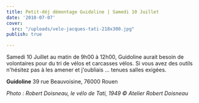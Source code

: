 ```yaml
---
title: Petit-déj démontage Guidoline | Samedi 10 Juillet
date: '2010-07-07'
cover:
  src: "/uploads/velo-jacques-tati-218x300.jpg"
publish: true

---
```

Samedi 10 Juillet au matin de 9h00 à 12h00, Guidoline aurait besoin de volontaires pour du tri de vélos et carcasses vélos. Si vous avez des outils n'hésitez pas à les amener et j'oubliais ... tenues salles exigées.

**Guidoline** 39 rue Beauvoisine, 76000 Rouen

_Photo : Robert Doisneau, le vélo de Tati, 1949 © Atelier Robert Doisneau_